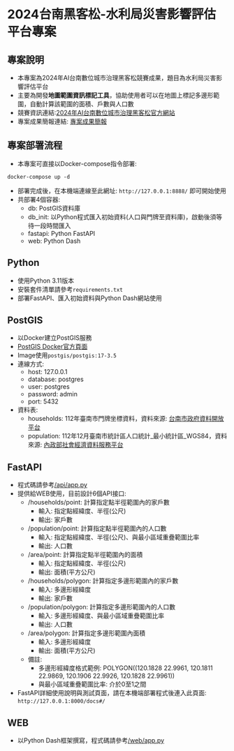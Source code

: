 # 2024台南黑客松-水利局災害影響評估平台專案

## 專案說明

* 本專案為2024年AI台南數位城市治理黑客松競賽成果，題目為水利局災害影響評估平台
* 主要為開發**地圖範圍資訊標記工具**，協助使用者可以在地圖上標記多邊形範圍，自動計算該範圍的面積、戶數與人口數
* 競賽資訊連結:[2024年AI台南數位城市治理黑客松官方網站](https://aithon2024.goodideas-studio.com/)
* 專案成果簡報連結: [專案成果簡報](https://docs.google.com/presentation/d/1pfzC4vvHcGt1ux2ZHo8iQSfQXdXBYrd-qOtgDeF9tT4/edit?usp=sharing)

## 專案部署流程

* 本專案可直接以Docker-compose指令部署:
```
docker-compose up -d
```
* 部署完成後，在本機端連線至此網址: `http://127.0.0.1:8888/` 即可開始使用
* 共部署4個容器:
    * db: PostGIS資料庫
    * db_init: 以Python程式匯入初始資料(人口與門牌至資料庫)，啟動後須等待一段時間匯入
    * fastapi: Python FastAPI
    * web: Python Dash

## Python
* 使用Python 3.11版本
* 安裝套件清單請參考`requirements.txt`
* 部署FastAPI、匯入初始資料與Python Dash網站使用

## PostGIS
* 以Docker建立PostGIS服務
* [PostGIS Docker官方頁面](https://registry.hub.docker.com/r/postgis/postgis/)
* Image使用`postgis/postgis:17-3.5`
* 連線方式:
    * host: 127.0.0.1
    * database: postgres
    * user: postgres
    * password: admin
    * port: 5432
* 資料表:
    * households: 112年臺南市門牌坐標資料，資料來源: [台南市政府資料開放平台](https://data.tainan.gov.tw/dataset/108-address-location)
    * population: 112年12月臺南市統計區人口統計_最小統計區_WGS84，資料來源: [內政部社會經濟資料服務平台](https://segis.moi.gov.tw/STATCloud/QueryInterfaceView?COL=%252f%252f4qvzChTyZdi2iuwCoAOA%253d%253d&MCOL=ODxgDwr%252fCgWo%252fl0OH5x%252bEQ%253d%253d)

## FastAPI
* 程式碼請參考[/api/app.py](/api/app.py)
* 提供給WEB使用，目前設計6個API接口:
    * /households/point: 計算指定點半徑範圍內的家戶數 
        * 輸入: 指定點經緯度、半徑(公尺)
        * 輸出: 家戶數
    * /population/point: 計算指定點半徑範圍內的人口數
        * 輸入: 指定點經緯度、半徑(公尺)、與最小區域重疊範圍比率
        * 輸出: 人口數
    * /area/point: 計算指定點半徑範圍內的面積
        * 輸入: 指定點經緯度、半徑(公尺)
        * 輸出: 面積(平方公尺)
    * /households/polygon: 計算指定多邊形範圍內的家戶數
        * 輸入: 多邊形經緯度
        * 輸出: 家戶數
    * /population/polygon: 計算指定多邊形範圍內的人口數
        * 輸入: 多邊形經緯度、與最小區域重疊範圍比率
        * 輸出: 人口數
    * /area/polygon: 計算指定多邊形範圍內面積
        * 輸入: 多邊形經緯度
        * 輸出: 面積(平方公尺)
    * 備註:
        * 多邊形經緯度格式範例: POLYGON((120.1828 22.9961, 120.1811 22.9869, 120.1906 22.9926, 120.1828 22.9961))
        * 與最小區域重疊範圍比率: 介於0至1之間
* FastAPI詳細使用說明與測試頁面，請在本機端部署程式後連入此頁面: `http://127.0.0.1:8000/docs#/`

## WEB
* 以Python Dash框架撰寫，程式碼請參考[/web/app.py](/web/app.py)


